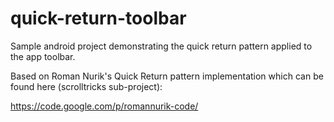 quick-return-toolbar
====================

Sample android project demonstrating the quick return pattern applied to the app toolbar.

Based on Roman Nurik's Quick Return pattern implementation which can be found here (scrolltricks sub-project):

https://code.google.com/p/romannurik-code/
